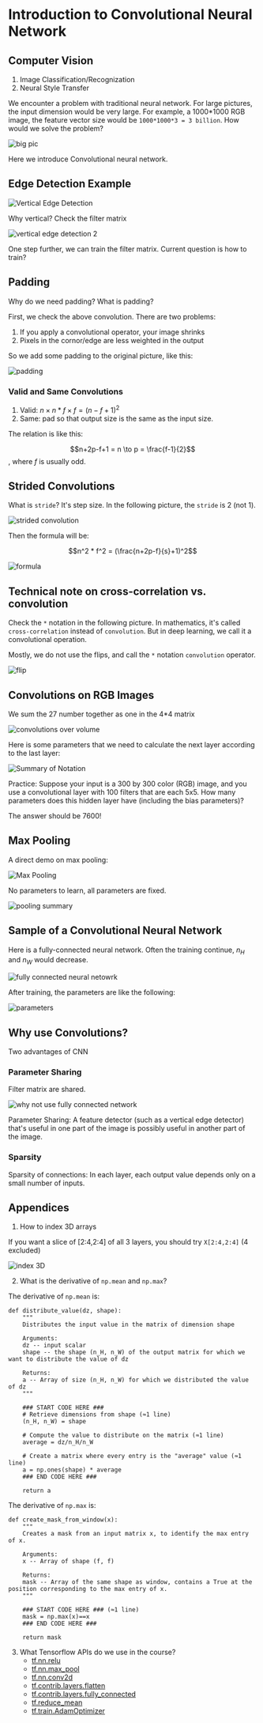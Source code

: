 # Introduction to Convolutional Neural Network

## Computer Vision

1. Image Classification/Recognization
2. Neural Style Transfer

We encounter a problem with traditional neural network.  For large pictures, the input dimension would be very large.  For example, a 1000*1000 RGB image, the feature vector size would be `1000*1000*3 = 3 billion`.  How would we solve the problem?

![big pic](img/big_picture_problem.png)

Here we introduce Convolutional neural network.

## Edge Detection Example

![Vertical Edge Detection](img/vertical_edge_detection.png)

Why vertical?  Check the filter matrix

![vertical edge detection 2](img/vertical_edge_detection_2.png)

One step further, we can train the filter matrix.  Current question is how to train?

## Padding

Why do we need padding?  What is padding?

First, we check the above convolution.  There are two problems:

1. If you apply a convolutional operator, your image shrinks
2. Pixels in the cornor/edge are less weighted in the output

So we add some padding to the original picture, like this:

![padding](img/padding_introduction.png)

### Valid and Same Convolutions

1. Valid: $n \times n * f \times f = (n-f+1)^2$
2. Same: pad so that output size is the same as the input size.

The relation is like this:

$$n+2p-f+1 = n \to p = \frac{f-1}{2}$$
, where $f$ is usually odd.

## Strided Convolutions

What is `stride`?
It's step size.  In the following picture, the `stride` is 2 (not 1).

![strided convolution](img/strided_convolution.png)

Then the formula will be:

$$n^2 * f^2 = (\frac{n+2p-f}{s}+1)^2$$

![formula](img/stride_padding_formula.png)

## Technical note on cross-correlation vs. convolution

Check the `*` notation in the following picture.  In mathematics, it's called `cross-correlation` instead of `convolution`.  But in deep learning, we call it a convolutional operation.

Mostly, we do not use the flips, and call the `*` notation `convolution` operator.

![flip](img/cross-correlation_vs_convolution.png)

## Convolutions on RGB Images

We sum the 27 number together as one in the 4*4 matrix

![convolutions over volume](img/convolution_Over_volume.png)

Here is some parameters that we need to calculate the next layer according to the last layer:

![Summary of Notation](img/summary_of_notation.png)

Practice: Suppose your input is a 300 by 300 color (RGB) image, and you use a convolutional layer with 100 filters that are each 5x5. How many parameters does this hidden layer have (including the bias parameters)?

The answer should be 7600!

## Max Pooling

A direct demo on max pooling:

![Max Pooling](img/max_pooling.png)

No parameters to learn, all parameters are fixed.

![pooling summary](img/pooling_summary.png)

## Sample of a Convolutional Neural Network

Here is a fully-connected neural network.  Often the training continue, $n_H$ and $n_W$ would decrease.

![fully connected neural netowrk](img/full_connected_neural_network.png)

After training, the parameters are like the following:

![parameters](img/prameters_as_layers_increase.png)

## Why use Convolutions?

Two advantages of CNN

### Parameter Sharing

Filter matrix are shared.

![why not use fully connected network](img/why_not_fully_connected.png)

Parameter Sharing: A feature detector (such as a vertical edge detector) that's useful in one part of the image is possibly useful in another part of the image.

### Sparsity

Sparsity of connections: In each layer, each output value depends only on a small number of inputs.

## Appendices

1. How to index 3D arrays

If you want a slice of [2:4,2:4] of all 3 layers, you should try `X[2:4,2:4]`  (4 excluded)

![index 3D](img/how_to_index.jpg)

2. What is the derivative of `np.mean` and `np.max`?

The derivative of `np.mean` is:

```{python}
def distribute_value(dz, shape):
    """
    Distributes the input value in the matrix of dimension shape

    Arguments:
    dz -- input scalar
    shape -- the shape (n_H, n_W) of the output matrix for which we want to distribute the value of dz

    Returns:
    a -- Array of size (n_H, n_W) for which we distributed the value of dz
    """

    ### START CODE HERE ###
    # Retrieve dimensions from shape (≈1 line)
    (n_H, n_W) = shape

    # Compute the value to distribute on the matrix (≈1 line)
    average = dz/n_H/n_W

    # Create a matrix where every entry is the "average" value (≈1 line)
    a = np.ones(shape) * average
    ### END CODE HERE ###

    return a
```

The derivative of `np.max` is:

```{python}
def create_mask_from_window(x):
    """
    Creates a mask from an input matrix x, to identify the max entry of x.

    Arguments:
    x -- Array of shape (f, f)

    Returns:
    mask -- Array of the same shape as window, contains a True at the position corresponding to the max entry of x.
    """

    ### START CODE HERE ### (≈1 line)
    mask = np.max(x)==x
    ### END CODE HERE ###

    return mask
```

3. What Tensorflow APIs do we use in the course?
    * [tf.nn.relu](https://www.tensorflow.org/api_docs/python/tf/nn/relu)
    * [tf.nn.max_pool](https://www.tensorflow.org/api_docs/python/tf/nn/max_pool)
    * [tf.nn.conv2d](https://www.tensorflow.org/api_docs/python/tf/nn/conv2d)
    * [tf.contrib.layers.flatten](https://www.tensorflow.org/api_docs/python/tf/contrib/layers/flatten)
    * [tf.contrib.layers.fully_connected](https://www.tensorflow.org/api_docs/python/tf/contrib/layers/fully_connected)
    * [tf.reduce_mean](https://www.tensorflow.org/api_docs/python/tf/reduce_mean)
    * [tf.train.AdamOptimizer](https://www.tensorflow.org/api_docs/python/tf/train/AdamOptimizer)